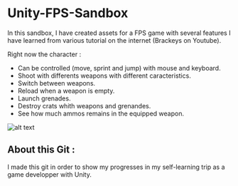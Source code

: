 # Unity-FPS-Sandbox

In this sandbox, I have created assets for a FPS game with several features I have learned from various tutorial on the internet (Brackeys on Youtube).

Right now the character :
- Can be controlled (move, sprint and jump) with mouse and keyboard.
- Shoot with differents weapons with different caracteristics.
- Switch between weapons.
- Reload when a weapon is empty.
- Launch grenades.
- Destroy crats whith weapons and grenandes.
- See how much ammos remains in the equipped weapon.

![alt text](https://github.com/SimonMoisan/Unity-FPS-Sandbox/blob/master/Screenshots/Screenshot1.PNG)

## About this Git :

I made this git in order to show my progresses in my self-learning trip as a game developper with Unity.
